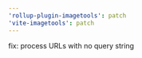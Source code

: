 ```yaml
---
'rollup-plugin-imagetools': patch
'vite-imagetools': patch
---
```


fix: process URLs with no query string
